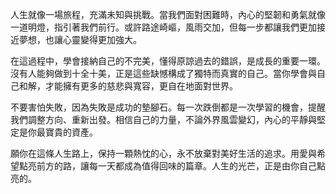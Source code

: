 人生就像一場旅程，充滿未知與挑戰。當我們面對困難時，內心的堅韌和勇氣就像一道明燈，指引著我們前行。或許路途崎嶇，風雨交加，但每一步都讓我們更加接近夢想，也讓心靈變得更加強大。

在這過程中，學會接納自己的不完美，懂得原諒過去的錯誤，是成長的重要一環。沒有人能夠做到十全十美，正是這些缺憾構成了獨特而真實的自己。當你學會與自己和解，才能擁有更多的慈悲與寬容，更自在地面對世界。

不要害怕失敗，因為失敗是成功的墊腳石。每一次跌倒都是一次學習的機會，提醒我們調整方向、重新出發。相信自己的力量，不論外界風雲變幻，內心的平靜與堅定是你最寶貴的資產。

願你在這條人生路上，保持一顆熱忱的心，永不放棄對美好生活的追求。用愛與希望點亮前方的路，讓每一天都成為值得回味的篇章。人生的光芒，正是由你自己點亮的。
